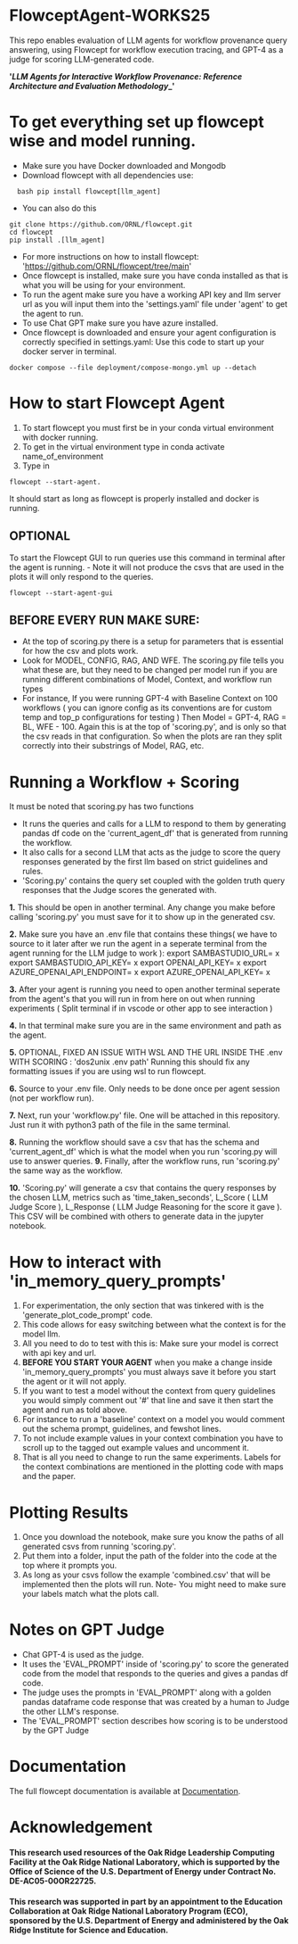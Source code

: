 # FlowceptAgent-WORKS25
This repo enables evaluation of LLM agents for workflow provenance query answering, using Flowcept for workflow execution tracing, and GPT-4 as a judge for scoring LLM-generated code.

**'_LLM Agents for Interactive Workflow Provenance: Reference Architecture and Evaluation Methodology__'**
# To get everything set up flowcept wise and model running.
- Make sure you have Docker downloaded and Mongodb
- Download flowcept with all dependencies use:
```
  bash pip install flowcept[llm_agent]
```

- You can also do this
```
git clone https://github.com/ORNL/flowcept.git
cd flowcept
pip install .[llm_agent]
```

- For more instructions on how to install flowcept: 'https://github.com/ORNL/flowcept/tree/main'
- Once flowcept is installed, make sure you have conda installed as that is what you will be using for your environment.
- To run the agent make sure you have a working API key and llm server url as you will input them into the 'settings.yaml' file under 'agent' to get the agent to run.
- To use Chat GPT make sure you have azure installed.
- Once flowcept is downloaded and ensure your agent configuration is correctly specified in settings.yaml: Use this code to start up your docker server in terminal.
```
docker compose --file deployment/compose-mongo.yml up --detach
```

# How to start Flowcept Agent
1. To start flowcept you must first be in your conda virtual environment with docker running.
2. To get in the virtual environment type in conda activate name_of_environment
3. Type in
```
flowcept --start-agent.
```
It should start as long as flowcept is properly installed and docker is running.
## OPTIONAL
To start the Flowcept GUI to run queries use this command in terminal after the agent is running. - Note it will not produce the csvs that are used in the plots it will only respond to the queries.
```
flowcept --start-agent-gui
```
## BEFORE EVERY RUN MAKE SURE: 
- At the top of scoring.py there is a setup for parameters that is essential for how the csv and plots work.
- Look for MODEL, CONFIG, RAG, AND WFE. The scoring.py file tells you what these are, but they need to be changed per model run if you are running different combinations 			of Model, Context, and workflow run types
- For instance, If you were running GPT-4 with Baseline Context on 100 workflows ( you can ignore config as its conventions are for custom temp and top_p configurations for testing ) Then Model = GPT-4, RAG = BL, WFE - 100. Again this is at the top of 'scoring.py', and is only so that the csv reads in that configuration. So when the plots are ran they split correctly into their substrings of Model, RAG, etc.

# Running a Workflow + Scoring
It must be noted that scoring.py has two functions
- It runs the queries and calls for a LLM to respond to them by generating pandas df code on the 'current_agent_df' that is generated from running the workflow.
- It also calls for a second LLM that acts as the judge to score the query responses generated by the first llm based on strict guidelines and rules.
- 'Scoring.py' contains the query set coupled with the golden truth query responses that the Judge scores the generated with.

**1.** This should be open in another terminal. Any change you make before calling 'scoring.py' you must save for it to show up in the generated csv.

**2.** Make sure you have an .env file that contains these things( we have to source to it later after we run the agent in a seperate terminal from the agent running for the LLM judge to work ):
		export SAMBASTUDIO_URL= x
		export SAMBASTUDIO_API_KEY= x
		export OPENAI_API_KEY= x
		export AZURE_OPENAI_API_ENDPOINT= x
		export AZURE_OPENAI_API_KEY= x 
	
**3.** After your agent is running you need to open another terminal seperate from the agent's that you will run in from here on out when running experiments ( Split terminal if in vscode or other app to see interaction )

**4.** In that terminal make sure you are in the same environment and path as the agent.

**5.** OPTIONAL, FIXED AN ISSUE WITH WSL AND THE URL INSIDE THE .env WITH SCORING : 'dos2unix .env path' Running this should fix any formatting issues if you are using wsl to run flowcept.

**6.** Source to your .env file. Only needs to be done once per agent session (not per workflow run).

**7.** Next, run your 'workflow.py' file. One will be attached in this repository. Just run it with python3 path of the file in the same terminal.

**8.** Running the workflow should save a csv that has the schema and 'current_agent_df' which is what the model when you run 'scoring.py will use to answer queries. 
**9.** Finally, after the workflow runs, run 'scoring.py' the same way as the workflow.

**10.** 'Scoring.py' will generate a csv that contains the query responses by the chosen LLM, metrics such as 'time_taken_seconds', L_Score ( LLM Judge Score ), L_Response ( LLM Judge Reasoning for the score it gave ). This CSV will be combined with others to generate data in the jupyter notebook. 

# How to interact with 'in_memory_query_prompts'
1. For experimentation, the only section that was tinkered with is the 'generate_plot_code_prompt' code.
2. This code allows for easy switching between what the context is for the model llm.
3. All you need to do to test with this is: Make sure your model is correct with api key and url. 
4. **BEFORE YOU START YOUR AGENT** when you make a change inside 'in_memory_query_prompts' you must always save it before you start the agent or it will not apply. 
5. If you want to test a model without the context from query guidelines you would simply comment out '#' that line and save it then start the agent and run as told above.
6. For instance to run a 'baseline' context on a model you would comment out the schema prompt, guidelines, and fewshot lines.
7. To not include example values in your context combination you have to scroll up to the tagged out example values and uncomment it.
8. That is all you need to change to run the same experiments. Labels for the context combinations are mentioned in the plotting code with maps and the paper.

# Plotting Results
1. Once you download the notebook, make sure you know the paths of all generated csvs from running 'scoring.py'.
2. Put them into a folder, input the path of the folder into the code at the top where it prompts you. 
3. As long as your csvs follow the example 'combined.csv' that will be implemented then the plots will run. Note- You might need to make sure your labels match what the plots call. 
# Notes on GPT Judge
- Chat GPT-4 is used as the judge.
- It uses the 'EVAL_PROMPT' inside of 'scoring.py' to score the generated code from the model that responds to the queries and gives a pandas df code.
- The judge uses the prompts in 'EVAL_PROMPT' along with a golden pandas dataframe code response that was created by a human to Judge the other LLM's response.
- The 'EVAL_PROMPT' section describes how scoring is to be understood by the GPT Judge
# Documentation
The full flowcept documentation is available at [Documentation](https://flowcept.readthedocs.io/). 
# Acknowledgement
#### This research used resources of the Oak Ridge Leadership Computing Facility at the Oak Ridge National Laboratory, which is supported by the Office of Science of the U.S. Department of Energy under Contract No. DE-AC05-00OR22725.
#### This research was supported in part by an appointment to the Education Collaboration at Oak Ridge National Laboratory Program (ECO), sponsored by the U.S. Department of Energy and administered by the Oak Ridge Institute for Science and Education.

